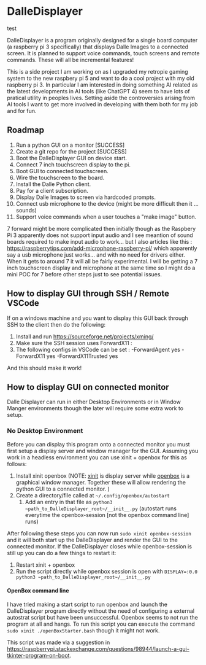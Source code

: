 # DalleDisplayer

test

DalleDisplayer is a program originally designed for a single board computer (a raspberry pi 3 specifically) that displays Dalle Images to a connected screen. It is planned to support voice commands, touch screens and remote commands. These will all be incremental features!

This is a side project I am working on as I upgraded my retropie gaming system to the new raspbery pi 5 and want to do a cool project with my old raspberry pi 3. In particular I am interested in doing something AI related as the latest developments in AI tools (like ChatGPT 4) seem to have lots of pratical utility in peoples lives. Setting aside the controversies arising from AI tools I want to get more involved in developing with them both for my job and for fun. 

## Roadmap

1. Run a python GUI on a monitor [SUCCESS]
2. Create a git repo for the project [SUCCESS]
3. Boot the DalleDisplayer GUI on device start.
4. Connect 7 inch touchscreen display to the pi.
  1. Boot GUI to connected touchscreen.
  2. Wire the touchscreen to the board.
5. Install the Dalle Python client.
  1. Pay for a client subscription.
6. Display Dalle Images to screen via hardcoded prompts.
7. Connect usb microphone to the device (might be more difficult then it ... sounds)
8. Support voice commands when a user touches a "make image" button.

7 forward might be more complicated then initially though as the Raspbery Pi 3 apparently does not support input audio and I see meantion of sound boards required to make input audio to work... but I also articles like this : https://raspberrytips.com/add-microphone-raspberry-pi/ which apparently say a usb microphone just works... and with no need for drivers either. When it gets to around 7 it will all be fairly experimental. I will be getting a 7 inch touchscreen display and microphone at the same time so I might do a mini POC for 7 before other steps just to see potential issues.

## How to display GUI through SSH / Remote VSCode

If on a windows machine and you want to display this GUI back through SSH to the client then do the following:
1. Install and run https://sourceforge.net/projects/xming/
2. Make sure the SSH session uses ForwardX11  :
  1. The following configs in VSCode can be set :  -ForwardAgent yes -ForwardX11 yes -ForwardX11Trusted yes

And this should make it work!

## How to display GUI on connected monitor

Dalle Displayer can run in either Desktop Environments or in Window Manger environments though the later will require some extra work to setup.

### No Desktop Environment

Before you can display this program onto a connected monitor you must first setup a display server and window manager for the GUI. Assuming you work in a headless environment you can use xinit + openbox for this as follows:

1. Install xinit openbox
   (NOTE: [xinit](https://en.wikipedia.org/wiki/Xinit) is display server while [openbox]() is a graphical window manager. Together these will allow rendering the python GUI to a connected monitor. )
2. Create a directory/file called at `~/.config/openbox/autostart`
	1. Add an entry in that file as `python3 ~path_to_DalleDisplayer_root~/__init__.py` (autostart runs everytime the openbox-session [not the openbox command line] runs)

After following these steps you can now run `sudo xinit openbox-session` and it will both start up the DalleDisplayer and render the GUI to the connected monitor.
If the DalleDisplayer closes while openbox-session is still up you can do a few things to restart it:

1. Restart xinit + openbox
2. Run the script directly while openbox session is open with `DISPLAY=:0.0 python3 ~path_to_DalleDisplayer_root~/__init__.py`

#### OpenBox command line

I have tried making a start script to run openbox and launch the DalleDisplayer program directly without the need of configuring a external autostrat script but have been unsuccessful. Openbox seems to not run the program at all
and hangs. To run this script you can execute the command `sudo xinit ./openBoxStarter.bash` though it might not work.

This script was made via a suggestion in https://raspberrypi.stackexchange.com/questions/98944/launch-a-gui-tkinter-program-on-boot.
